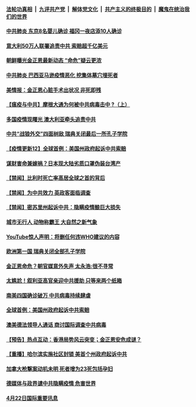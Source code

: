 ####  [法轮功真相](../../../../basic/blob/master/README.md?t=04231231) &nbsp;|&nbsp; [九评共产党](../../../../9ping.md/blob/master/README.md?t=04231231) &nbsp;|&nbsp; [解体党文化](../../../../jtdwh.md/blob/master/README.md?t=04231231)  &nbsp;|&nbsp; [共产主义的终极目的](../../../../gczydzjmd.md/blob/master/README.md?t=04231231) &nbsp;|&nbsp; [魔鬼在统治我们的世界](../../../../mgztzwmdsj.md/blob/master/README.md?t=04231231) 

#### [中共肺炎 东京8名婴儿确诊 福冈一夜店添10人确诊](../pages/prog202/a102829597.md?t=04231231) 

#### [意大利50万人联署追责中共 索赔超千亿美元](../pages/prog202/a102829595.md?t=04231231) 

#### [朝鲜曝光金正恩最新动态 “命危”疑云更浓](../pages/prog202/a102829561.md?t=04231231) 

#### [中共肺炎 巴西亚马逊疫情恶化 挖集体墓穴埋死者](../pages/prog202/a102829557.md?t=04231231) 

#### [美情报：金正恩心脏手术出状况 非死即残](../pages/prog202/a102829509.md?t=04231231) 

#### [【瘟疫与中共】摩根大通为何被中共病毒击中 ?（上）](../pages/prog202/a102828950.md?t=04231231) 

#### [多国疫情现曙光 澳大利亚牵头追责中共](../pages/prog202/a102829396.md?t=04231231) 

#### [中共“战狼外交”四面树敌 瑞典关闭最后一所孔子学院](../pages/prog202/a102829506.md?t=04231231) 


#### [【疫情更新12】全球首例：美国州政府起诉中共索赔](../pages/prog202/a102826938.md?t=04231231) 

#### [谋财害命兼嫁祸？日本现大陆劣质口罩伪装台湾产](../pages/prog202/a102829390.md?t=04231231) 

#### [【禁闻】比利时死亡率高居全球之首的背后](../pages/prog202/a102829461.md?t=04231231) 


#### [【禁闻】为中共效力 英政客面临调查](../pages/prog202/a102829385.md?t=04231231) 

#### [【禁闻】密苏里州起诉中共：隐瞒疫情酿巨大损失](../pages/prog202/a102829382.md?t=04231231) 

#### [城市无行人 动物称霸王 大自然之新气象](../pages/prog202/a102829362.md?t=04231231) 

#### [YouTube惊人声明：将删任何违WHO建议的内容](../pages/prog202/a102829323.md?t=04231231) 

#### [欧洲第一国 瑞典关闭全部孔子学院](../pages/prog202/a102829292.md?t=04231231) 

#### [金正恩命危？朝官媒意外失声  太永浩:很不寻常](../pages/prog202/a102829331.md?t=04231231) 

#### [太尴尬！叙利亚高官亲迎中共援助 只等来两个纸箱](../pages/prog202/a102829283.md?t=04231231) 


#### [南美四国确诊破万 中共病毒持续肆虐](../pages/prog202/a102829184.md?t=04231231) 

#### [全球首例：美国州政府起诉中共索赔](../pages/prog202/a102829175.md?t=04231231) 

#### [澳美德法领导人通话 商讨国际调查中共病毒](../pages/prog202/a102829124.md?t=04231231) 

#### [【预告】热点互动：香港局势风云突变；金正恩安危成谜？](../pages/prog202/a102829140.md?t=04231231) 

#### [【重播】哈尔滨实施社区封锁 美首个州政府起诉中共](../pages/prog202/a102827213.md?t=04231231) 

#### [加拿大枪撃案动机未明 死者增为23死包括孕妇](../pages/prog202/a102828949.md?t=04231231) 


#### [德媒体与政界谴中共隐瞒疫情 危害世界](../pages/prog202/a102828903.md?t=04231231) 

#### [4月22日国际重要讯息](../pages/prog202/a102828897.md?t=04231231) 

